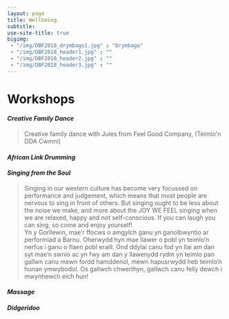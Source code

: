 ```yaml
---
layout: page
title: Wellbeing
subtitle: 
use-site-title: true
bigimg:
 - "/img/DBF2018_drymbago1.jpg" : "Drymbago"
 - "/img/DBF2018_header1.jpg" : ""
 - "/img/DBF2018_header2.jpg" : ""
 - "/img/DBF2018_header3.jpg" : ""
---
```


# Workshops


#### ***Creative Family Dance***  
> Creative family dance with Jules from Feel Good Company, (Teimlo'n DDA Cwmni)

#### ***African Link Drumming***  
> 

#### ***Singing from the Soul***   
> Singing in our western culture has become very focussed on performance and judgement, which means that most people are nervous to sing in front of others. But singing ought to be less about the noise we make, and more about the JOY WE FEEL singing when we are relaxed, happy and not self-conscious. If you can laugh you can sing, so come and enjoy yourself!   
Yn y Gorllewin, mae’r ffocws o amgylch ganu yn ganolbwyntio ar performiad a Barnu. Oherwydd hyn mae llawer o pobl yn teimlo’n nerfus i ganu o flaen pobl eraill. Ond ddylai canu fod yn llai am dan syt mae’n swnio ac yn fwy am dan y llawenydd rydm yn teimlo pan gallwn canu mewn fordd hamddenol, mewn hapusrwydd heb teimlo’n hunan ymwybodol. Os gallwch chwerthyn, gallwch canu felly dewch i mwynhewch eich hun!

#### ***Massage***  
>

#### ***Didgeridoo***   
>

